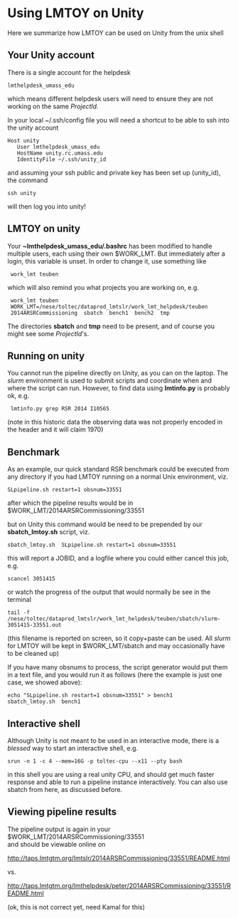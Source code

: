 # Using LMTOY on Unity

Here we summarize how LMTOY can be used on Unity from the unix shell

## Your Unity account

There is a single account for the helpdesk

    lmthelpdesk_umass_edu
	
which means different helpdesk users will need to ensure they are not working on the same *ProjectId*.
	
In your local ~/.ssh/config file you will need a shortcut to be able to ssh into the unity account

    Host unity
       User lmthelpdesk_umass_edu
       HostName unity.rc.umass.edu
       IdentityFile ~/.ssh/unity_id
	   
and assuming your ssh public and private key has been set up (unity_id), the command

    ssh unity

will then log you into unity!


##  LMTOY on unity

Your **~lmthelpdesk_umass_edu/.bashrc** has been modified to handle multiple users, each using their own
$WORK_LMT. But immediately after a login, this variable is unset.  In order to change
it, use something like

     work_lmt teuben
	 
which will also remind you what projects you are working on, e.g.

	 work_lmt teuben
	 WORK_LMT=/nese/toltec/dataprod_lmtslr/work_lmt_helpdesk/teuben
	 2014ARSRCommissioning  sbatch  bench1  bench2  tmp

The directories **sbatch** and **tmp** need to be present, and of course you might see some *ProjectId*'s.

## Running on unity

You cannot run the pipeline directly on Unity, as you can on the laptop. The *slurm* environment is used
to submit scripts and coordinate when and where the script can run. However, to find data using
**lmtinfo.py** is probably ok, e.g.

     lmtinfo.py grep RSR 2014 I10565
	 
(note in this historic data the observing data was not properly encoded in the header and it will claim 1970)

## Benchmark

As an example, our quick standard RSR benchmark could be executed from any directory if you
had LMTOY running on a normal Unix environment, viz.

    SLpipeline.sh restart=1 obsnum=33551
	
after which the pipeline results would be in $WORK_LMT/2014ARSRCommissioning/33551	
	
but on Unity this command would be need to be prepended by our **sbatch_lmtoy.sh** script, viz.

    sbatch_lmtoy.sh  SLpipeline.sh restart=1 obsnum=33551
	
this will report a JOBID, and a logfile where you could either cancel this job, e.g.

    scancel 3051415
	
or watch the progress of the output	that would normally be see in the terminal

    tail -f /nese/toltec/dataprod_lmtslr/work_lmt_helpdesk/teuben/sbatch/slurm-3051415-33551.out
	
(this filename is reported on screen, so it copy+paste can be used. All *slurm*
for LMTOY will be kept in $WORK_LMT/sbatch and may occasionally have to be cleaned up)

If you have many obsnums to process, the script generator would put them in a text file, and you
would run it as follows (here the example is just one case, we showed above):

    echo "SLpipeline.sh restart=1 obsnum=33551" > bench1
    sbatch_lmtoy.sh  bench1
	
## Interactive shell

Although Unity is not meant to be used in an interactive mode, there is a *blessed* way to start
an interactive shell, e.g.

    srun -n 1 -c 4 --mem=16G -p toltec-cpu --x11 --pty bash
	
in this shell you are using a real unity CPU, and should get much faster response and able to run
a pipeline instance interactively. You can also use sbatch from here, as discussed before.

## Viewing pipeline results

The pipeline output is again in your $WORK_LMT/2014ARSRCommissioning/33551	
and should be viewable online on 

http://taps.lmtgtm.org/lmtslr/2014ARSRCommissioning/33551/README.html

vs.

http://taps.lmtgtm.org/lmthelpdesk/peter/2014ARSRCommissioning/33551/README.html


(ok, this is not correct yet, need Kamal for this)

